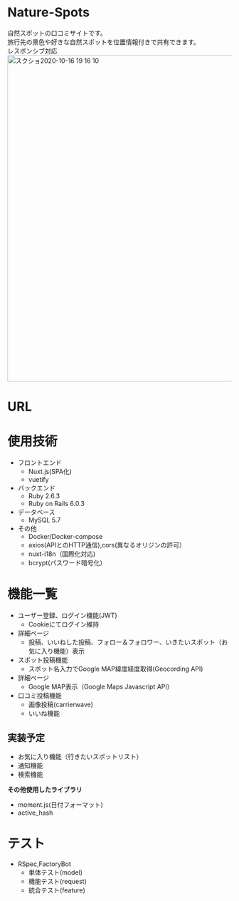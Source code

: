 # Nature-Spots
自然スポットの口コミサイトです。<br >
旅行先の景色や好きな自然スポットを位置情報付きで共有できます。<br >
レスポンシブ対応<br >
<img width="733" alt="スクショ2020-10-16 19 16 10" src="https://user-images.githubusercontent.com/58380104/96246943-5b151300-0fe4-11eb-9435-bc4d0c88971e.png">
# URL


# 使用技術
- フロントエンド
  - Nuxt.js(SPA化)
  - vuetify
- バックエンド
  - Ruby 2.6.3
  - Ruby on Rails 6.0.3
- データベース
  - MySQL 5.7
- その他
  - Docker/Docker-compose
  - axios(APIとのHTTP通信),cors(異なるオリジンの許可）
  - nuxt-i18n（国際化対応)
  - bcrypt(パスワード暗号化）
# 機能一覧
- ユーザー登録、ログイン機能(JWT)
  - Cookieにてログイン維持
- 詳細ページ
  - 投稿、いいねした投稿、フォロー＆フォロワー、いきたいスポット（お気に入り機能）表示
- スポット投稿機能
  - スポット名入力でGoogle MAP緯度経度取得(Geocording API)
- 詳細ページ
  - Google MAP表示（Google Maps Javascript API）
- 口コミ投稿機能
  - 画像投稿(carrierwave)
  - いいね機能
## 実装予定
- お気に入り機能（行きたいスポットリスト）
- 通知機能
- 検索機能

**その他使用したライブラリ**
- moment.js(日付フォーマット)
- active_hash
# テスト
- RSpec,FactoryBot
  - 単体テスト(model)
  - 機能テスト(request)
  - 統合テスト(feature)
